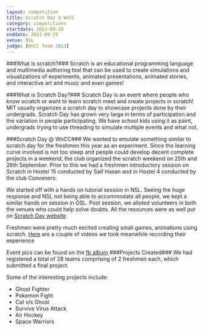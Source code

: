 ```yaml
---
layout: competition
title: Scratch Day @ WnCC
category: competitions
startdate: 2013-09-28
enddate: 2013-09-29
venue: NSL
judge: [WnCC Team 2013]
---
```


###What is scratch?###
Scratch is an educational programming language and multimedia authoring tool that can be used to create simulations and visualizations of experiments, animated presentations, animated stories, and interactive art and music and even games! 

###What is Scratch Day?###
Scratch Day is an event where people who know scratch or want to learn scratch meet and create projects in scratch! MIT usually organizes a scratch day to showcase projects done by their undergrads. Scratch Day has grown very large in terms of participation and the variation in people participating. We have school kids using it as paint, undergrads trying to use threading to simulate multiple events and what not.

###Scratch Day @ WnCC###
We wanted to emulate something similar to scratch day for the freshmen this year as an experiment. Since the learning curve involved is not too steep and people could develop decent complete projects in a weekend, the club organized the scratch weekend on 25th and 26th September.
Prior to this we had a freshmen introductory session on Scratch in Hostel 15 conducted by Saif Hasan and in Hostel 4 conducted by the club Conveners.

We started off with a hands on tutorial session in NSL. Seeing the huge response and NSL not being able to accommodate all people, we kept a similar hands on session in OSL. Post session, we alloted volunteers in both the venues who could help solve doubts.
All the resources were as well put on [Scratch Day website][]


Freshmen were pretty much excited creating small games, animations using scratch.
[Here][] are a couple of videos we took meanwhile recording their experience

Event pics can be found on the [fb album][]
###Projects Created###
We had registered a total of 28 teams comprising of 2 freshmen each, which submitted a final project.

Some of the interesting projects include:

* Ghost Fighter
* Pokemon Fight
* Cat v/s Ghost
* Survive Virus Attack
* Air Hockey
* Space Warriors


[Scratch Day website]: http://day.scratch.wncc-iitb.org/ 
[Here]: https://www.facebook.com/media/set/?set=vb.543079142411722&type=2
[fb album]: https://www.facebook.com/media/set/?set=a.620683171317985.1073741837.543079142411722&type=1
